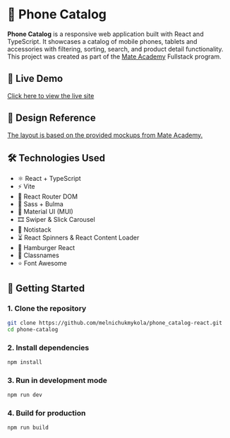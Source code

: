 # 📱 Phone Catalog

**Phone Catalog** is a responsive web application built with React and TypeScript. It showcases a catalog of mobile phones, tablets and accessories with filtering, sorting, search, and product detail functionality.  
This project was created as part of the [Mate Academy](https://mate.academy) Fullstack program.

## 🔗 Live Demo

[Click here to view the live site](https://melnichukmykola.github.io/phone_catalog-react)

## 🎨 Design Reference

[The layout is based on the provided mockups from Mate Academy.](https://www.figma.com/design/T5ttF21UnT6RRmCQQaZc6L/Phone-catalog--V2--Original?node-id=0-1&p=f&t=JkyFjpPgQMTl9HkA-0)

## 🛠️ Technologies Used

- ⚛️ React + TypeScript
- ⚡ Vite
- 🧭 React Router DOM
- 🎨 Sass + Bulma
- 🧩 Material UI (MUI)
- 🎞️ Swiper & Slick Carousel
- 🔔 Notistack
- ⏳ React Spinners & React Content Loader
- 🍔 Hamburger React
- 🧰 Classnames
- ⭐ Font Awesome

## 🚀 Getting Started

### 1. Clone the repository

```bash
git clone https://github.com/melnichukmykola/phone_catalog-react.git
cd phone-catalog
```

### 2. Install dependencies

```bash
npm install
```

### 3. Run in development mode

```bash
npm run dev
```

### 4. Build for production

```bash
npm run build
```

